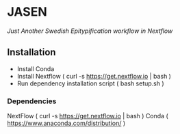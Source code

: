# JASEN
_Just Another Swedish Epitypification workflow in Nextflow_

## Installation
* Install Conda
* Install Nextflow ( curl -s https://get.nextflow.io | bash )
* Run dependency installation script ( bash setup.sh )

### Dependencies
NextFlow ( curl -s https://get.nextflow.io | bash )
Conda ( https://www.anaconda.com/distribution/ ) 


